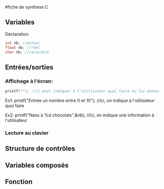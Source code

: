 #fiche de synthese C

## Variables
Déclaration:
```c
int nb; //entier
float nb; //réel
char nb; //caractère

```
## Entrées/sorties
### Affichage à l'écran:
```c
printf(""); //il peut indiquer à l'utilisateur quoi faire ou lui donner une information
```
Ex1: printf("Entrée un nombre entre 0 et 10"); //ici, on indique à l'utilisateur quoi faire

Ex2: printf("Nass à %d chocolats",&nb); //ici, on indique une information à l'utilisateur

### Lecture au clavier

## Structure de contrôles

## Variables composés

## Fonction
